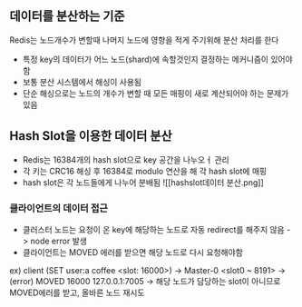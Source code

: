 ## 데이터를 분산하는 기준
Redis는 노드개수가 변할때 나머지 노드에 영향을 적게 주기위해 분산 처리를 한다
- 특정 key의 데이터가 어느 노드(shard)에 속할것인지 결정하는 메커니즘이 있어야함
- 보통 분산 시스템에서 해싱이 사용됨
- 단순 해싱으로는 노드의 개수가 변할 때 모든 매핑이 새로 계산되어야 하는 문제가 있음

## Hash Slot을 이용한 데이터 분산
- Redis는 16384개의 hash slot으로 key 공간을 나누오ㅓ 관리
- 각 키는 CRC16 해싱 후 16384로 modulo 연산을 해 각 hash slot에 매핑
 - hash slot은 각 노드들에게 나누어 분배됨 
 ![[hashslot데이터 분산.png]]

### 클라이언트의 데이터 접근
- 클러스터 노드는 요청이 온 key에 해당하는 노드로 자동 redirect를 해주지 않음 -> node error 발생
- 클라이언트는 MOVED 에러를 받으면 해당 노드로 다시 요청해야함

ex) client (SET user:a coffee <slot: 16000>) -> Master-0 <slot0 ~ 8191>
-> (error) MOVED 16000 127.0.0.1:7005
-> 해당 노드가 담당하는 slot이 아니므로 MOVED에러를 받고, 올바른 노드 재시도